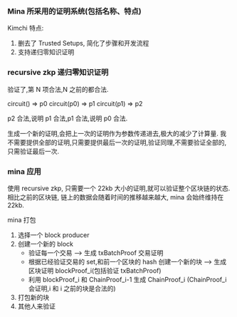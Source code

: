 ### Mina 所采用的证明系统(包括名称、特点)

Kimchi
特点:

1. 删去了 Trusted Setups, 简化了步骤和开发流程
2. 支持递归零知识证明

### recursive zkp 递归零知识证明

验证了,第 N 项合法,N 之前的都合法.

circuit() => p0
circuit(p0) => p1
circuit(p1) => p2

p2 合法,说明 p1 合法,p1 合法,说明 p0 合法.

生成一个新的证明,会把上一次的证明作为参数传递进去,极大的减少了计算量.
我不需要提供全部的证明,只需要提供最后一次的证明,验证同理,不需要验证全部的,只需验证最后一次.

### mina 应用

使用 recursive zkp, 只需要一个 22kb 大小的证明,就可以验证整个区块链的状态.相比之前的区块链, 链上的数据会随着时间的推移越来越大, mina 会始终维持在 22kb.

mina 打包

1. 选择一个 block producer
2. 创建一个新的 block
   - 验证每一个交易 --> 生成 txBatchProof 交易证明
   - 根据已经验证交易的 set,和前一个区块的 hash 创建一个新的块 --> 生成区块证明 blockProof_i(包括验证 txBatchProof)
   - 利用 blockProof_i 和 ChainProof_i-1 生成 ChainProof_i (ChainProof_i 会证明,i 和 i 之前的块是合法的)
3. 打包新的块
4. 其他人来验证
